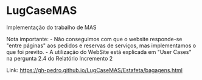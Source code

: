 # LugCaseMAS
Implementação do trabalho de MAS

Nota importante: 
	- Não conseguimos com que o website responde-se "entre páginas" aos pedidos e reservas de serviços, mas implementamos o que foi previto.
 	- A utilização do WebSite está explicada em "User Cases" na pergunta 2.4 do Relatório Incremento 2

Link: https://gh-pedro.github.io/LugCaseMAS/Estafeta/bagagens.html

